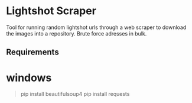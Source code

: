 # Lightshot Scraper
Tool for running random lightshot urls through a web scraper to download the images into a repository. Brute force adresses in bulk.

## Requirements
# windows
>pip install beautifulsoup4
>pip install requests
